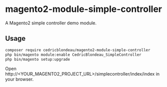 # magento2-module-simple-controller
A Magento2 simple controller demo module.

## Usage
```bash
composer require cedricblondeau/magento2-module-simple-controller
php bin/magento module:enable CedricBlondeau_SimpleController
php bin/magento setup:upgrade
```
Open http://<YOUR_MAGENTO2_PROJECT_URL>/simplecontroller/index/index in your browser.
